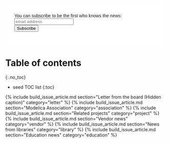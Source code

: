 <!-- Begin MailChimp Signup Form -->
<link href="//cdn-images.mailchimp.com/embedcode/horizontal-slim-10_7.css" rel="stylesheet" type="text/css">
<style type="text/css">
	#mc_embed_signup{background:#fff; font:14px Helvetica,Arial,sans-serif; padding:2em}
	/* Add your own MailChimp form style overrides in your site stylesheet or in this style block.
	   We recommend moving this block and the preceding CSS link to the HEAD of your HTML file. */
</style>
<div id="mc_embed_signup">
<form action="https://creativeconnections.us12.list-manage.com/subscribe/post?u=0be901f875b69817eddd7e71b&amp;id=0cb2cf5b72" method="post" id="mc-embedded-subscribe-form" name="mc-embedded-subscribe-form" class="validate" target="_blank" novalidate>
    <div id="mc_embed_signup_scroll">
	<label for="mce-EMAIL">You can subscribe to be the first who knows the news:</label>
	<input type="email" value="" name="EMAIL" class="email" id="mce-EMAIL" placeholder="email address" required>
    <!-- real people should not fill this in and expect good things - do not remove this or risk form bot signups-->
    <div style="position: absolute; left: -5000px;" aria-hidden="true"><input type="text" name="b_0be901f875b69817eddd7e71b_0cb2cf5b72" tabindex="-1" value=""></div>
    <div class="clear"><input type="submit" value="Subscribe" name="subscribe" id="mc-embedded-subscribe" class="button"></div>
    </div>
</form>
</div>

<!--End mc_embed_signup-->

# Table of contents
{:.no_toc}

* seed TOC list
{:toc}

{% include build_issue_article.md section="Letter from the board (Hidden caption)" category="letter" %}
{% include build_issue_article.md section="Modelica Association" category="association" %}
{% include build_issue_article.md section="Related projects" category="project" %}
{% include build_issue_article.md section="Vendor news" category="vendor" %}
{% include build_issue_article.md section="News from libraries" category="library" %}
{% include build_issue_article.md section="Education news" category="education" %}

